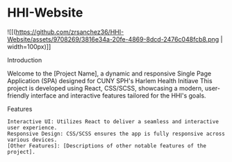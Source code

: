 # HHI-Website

![[(https://github.com/zrsanchez36/HHI-Website/assets/9708269/3816e34a-20fe-4869-8dcd-2476c048fcb8.png | width=100px)]]

Introduction

Welcome to the [Project Name], a dynamic and responsive Single Page Application (SPA) designed for CUNY SPH's Harlem Health Initiave This project is developed using React, CSS/SCSS, showcasing a modern, user-friendly interface and interactive features tailored for the HHI's goals.

Features

    Interactive UI: Utilizes React to deliver a seamless and interactive user experience.
    Responsive Design: CSS/SCSS ensures the app is fully responsive across various devices.
    [Other Features]: [Descriptions of other notable features of the project].
